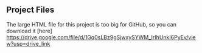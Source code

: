 ## Project Files

The large HTML file for this project is too big for GitHub, so you can download it [here] https://drive.google.com/file/d/1Gq0sLBz9gSjwxySYWM_IrIhUnkI6PyEv/view?usp=drive_link

